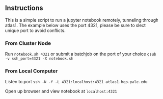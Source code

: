 ## Instructions
This is a simple script to run a jupyter notebook remotely, tunneling through atlas1. 
The example below uses the port 4321, please be sure to slect unique port to avoid conflicts. 

### From Cluster Node
Run `notebook.sh 4321` or submit a batchjob on the port of your choice `qsub -v ssh_port=4321 -X notebook.sh`

### From Local Computer
Listen to port `ssh -N -f -L 4321:localhost:4321 atlas1.hep.yale.edu`

Open up browser and view notebook at `localhost:4321`
